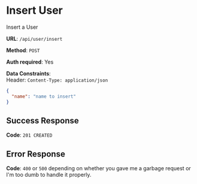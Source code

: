 # Insert User

Insert a User

**URL**: `/api/user/insert`

**Method**: `POST`

**Auth required**: Yes

**Data Constraints**:  
Header: `Content-Type: application/json`
```json
{
  "name": "name to insert"
}
```

## Success Response

**Code**: `201 CREATED`

## Error Response

**Code**: `400` or `500` depending on whether you gave me a garbage request or I'm too dumb to handle it properly.